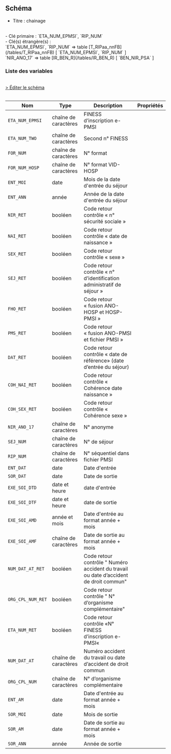 ## Schéma

- Titre : chainage
<br />
- Clé primaire : `ETA_NUM_EPMSI`, `RIP_NUM`
<br />
- Clé(s) étrangère(s) : <br />
`ETA_NUM_EPMSI`, `RIP_NUM` => table [T_RIPaa_nnFB](/tables/T_RIPaa_nnFB) [ `ETA_NUM_EPMSI`, `RIP_NUM` ]<br />
`NIR_ANO_17` => table [IR_BEN_R](/tables/IR_BEN_R) [ `BEN_NIR_PSA` ]<br />

### Liste des variables
<br />
<div>
    <a href="https://gitlab.com/healthdatahub/schema-snds/edit/master/schemas/PMSI/PMSI%20RIM-P/T_RIPaa_nnC.json"  
    arget="_blank" rel="noopener noreferrer">> Éditer le schéma</a>
    <OutboundLink />
</div>
<br />

Nom|Type|Description|Propriétés
-|-|-|-
`ETA_NUM_EPMSI`|chaîne de caractères|FINESS d’inscription e-PMSI||
`ETA_NUM_TWO`|chaîne de caractères|Second n° FINESS||
`FOR_NUM`|chaîne de caractères|N° format||
`FOR_NUM_HOSP`|chaîne de caractères|N° format VID-HOSP||
`ENT_MOI`|date|Mois de la date d&#x27;entrée du séjour||
`ENT_ANN`|année|Année de la date d&#x27;entrée du séjour||
`NIR_RET`|booléen|Code retour contrôle « n° sécurité sociale »||
`NAI_RET`|booléen|Code retour contrôle « date de  naissance »||
`SEX_RET`|booléen|Code retour contrôle « sexe »||
`SEJ_RET`|booléen|Code retour contrôle « n° d’identification administratif de séjour »||
`FHO_RET`|booléen|Code retour « fusion ANO-HOSP et HOSP-PMSI »||
`PMS_RET`|booléen|Code retour « fusion ANO-PMSI et fichier PMSI »||
`DAT_RET`|booléen|Code retour contrôle « date de référence» (date d’entrée du séjour)||
`COH_NAI_RET`|booléen|Code retour contrôle « Cohérence date naissance »||
`COH_SEX_RET`|booléen|Code retour contrôle « Cohérence sexe »||
`NIR_ANO_17`|chaîne de caractères|N° anonyme||
`SEJ_NUM`|chaîne de caractères|N° de séjour||
`RIP_NUM`|chaîne de caractères|N° séquentiel dans fichier PMSI||
`ENT_DAT`|date|Date d&#x27;entrée||
`SOR_DAT`|date|Date de sortie||
`EXE_SOI_DTD`|date et heure|date d&#x27;entrée||
`EXE_SOI_DTF`|date et heure|date de sortie||
`EXE_SOI_AMD`|année et mois|Date d&#x27;entrée au format année + mois||
`EXE_SOI_AMF`|chaîne de caractères|Date de sortie au format année + mois||
`NUM_DAT_AT_RET`|booléen|Code retour contrôle &quot; Numéro accident du travail ou date d’accident de droit commun&quot;||
`ORG_CPL_NUM_RET`|booléen|Code retour contrôle &quot; N° d’organisme complémentaire&quot;||
`ETA_NUM_RET`|booléen|Code retour contrôle «N° FINESS d’inscription e-PMSI«||
`NUM_DAT_AT`|chaîne de caractères|Numéro accident du travail ou date d’accident de droit commun||
`ORG_CPL_NUM`|chaîne de caractères|N° d’organisme complémentaire||
`ENT_AM`|date|Date d&#x27;entrée au format année + mois||
`SOR_MOI`|date|Mois de sortie||
`SOR_AM`|date|Date de sortie au format année + mois||
`SOR_ANN`|année|Année de sortie||

